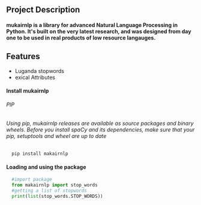 ## Project Description
#### mukairnlp is a library for advanced Natural Language Processing in Python. It's built on the very latest research, and was designed from day one to be used in real products  of low resource langauges.
## Features
  + Luganda stopwords
  + exical Attributes
#### Install mukairnlp
###### PIP
###### Using pip, mukairnlp releases are available as source packages and binary wheels. Before you install spaCy and its dependencies, make sure that your pip, setuptools and wheel are up to date

```console
  pip install makairnlp
```
#### Loading and using the package
```python 
  #import package
  from makairnlp import stop_words
  #getting a list of stopwords
  print(list(stop_words.STOP_WORDS))
  ```


